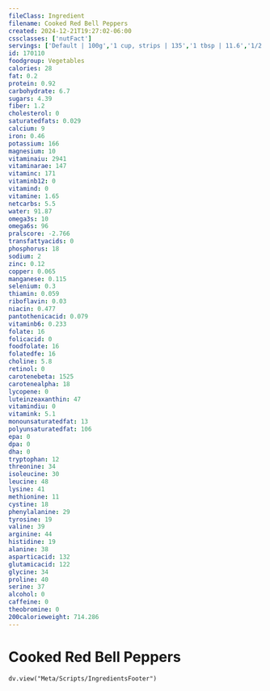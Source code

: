 ```yaml
---
fileClass: Ingredient
filename: Cooked Red Bell Peppers
created: 2024-12-21T19:27:02-06:00
cssclasses: ['nutFact']
servings: ['Default | 100g','1 cup, strips | 135','1 tbsp | 11.6','1/2 cup, chopped | 68']
id: 170110
foodgroup: Vegetables
calories: 28
fat: 0.2
protein: 0.92
carbohydrate: 6.7
sugars: 4.39
fiber: 1.2
cholesterol: 0
saturatedfats: 0.029
calcium: 9
iron: 0.46
potassium: 166
magnesium: 10
vitaminaiu: 2941
vitaminarae: 147
vitaminc: 171
vitaminb12: 0
vitamind: 0
vitamine: 1.65
netcarbs: 5.5
water: 91.87
omega3s: 10
omega6s: 96
pralscore: -2.766
transfattyacids: 0
phosphorus: 18
sodium: 2
zinc: 0.12
copper: 0.065
manganese: 0.115
selenium: 0.3
thiamin: 0.059
riboflavin: 0.03
niacin: 0.477
pantothenicacid: 0.079
vitaminb6: 0.233
folate: 16
folicacid: 0
foodfolate: 16
folatedfe: 16
choline: 5.8
retinol: 0
carotenebeta: 1525
carotenealpha: 18
lycopene: 0
luteinzeaxanthin: 47
vitamindiu: 0
vitamink: 5.1
monounsaturatedfat: 13
polyunsaturatedfat: 106
epa: 0
dpa: 0
dha: 0
tryptophan: 12
threonine: 34
isoleucine: 30
leucine: 48
lysine: 41
methionine: 11
cystine: 18
phenylalanine: 29
tyrosine: 19
valine: 39
arginine: 44
histidine: 19
alanine: 38
asparticacid: 132
glutamicacid: 122
glycine: 34
proline: 40
serine: 37
alcohol: 0
caffeine: 0
theobromine: 0
200calorieweight: 714.286
---
```


# Cooked Red Bell Peppers

```dataviewjs
dv.view("Meta/Scripts/IngredientsFooter")
```